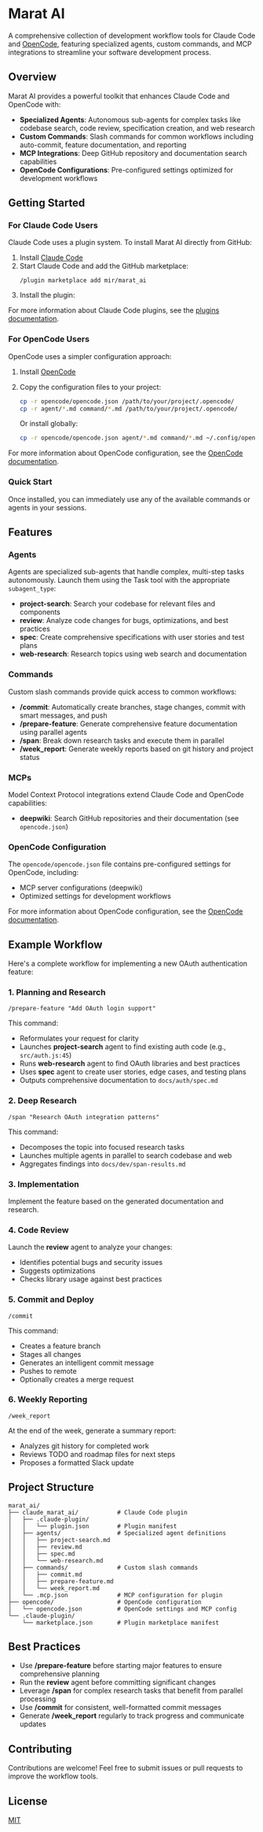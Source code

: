 # Marat AI

A comprehensive collection of development workflow tools for Claude Code and [OpenCode](https://opencode.ai), featuring specialized agents, custom commands, and MCP integrations to streamline your software development process.

## Overview

Marat AI provides a powerful toolkit that enhances Claude Code and OpenCode with:

- **Specialized Agents**: Autonomous sub-agents for complex tasks like codebase search, code review, specification creation, and web research
- **Custom Commands**: Slash commands for common workflows including auto-commit, feature documentation, and reporting
- **MCP Integrations**: Deep GitHub repository and documentation search capabilities
- **OpenCode Configurations**: Pre-configured settings optimized for development workflows

## Getting Started

### For Claude Code Users

Claude Code uses a plugin system. To install Marat AI directly from GitHub:

1. Install [Claude Code](https://claude.com/claude-code)
2. Start Claude Code and add the GitHub marketplace:
   ```
   /plugin marketplace add mir/marat_ai
   ```
3. Install the plugin:

For more information about Claude Code plugins, see the [plugins documentation](https://docs.claude.com/en/docs/claude-code/plugins).

### For OpenCode Users

OpenCode uses a simpler configuration approach:

1. Install [OpenCode](https://opencode.ai)
2. Copy the configuration files to your project:
   ```bash
   cp -r opencode/opencode.json /path/to/your/project/.opencode/
   cp -r agent/*.md command/*.md /path/to/your/project/.opencode/
   ```

   Or install globally:
   ```bash
   cp -r opencode/opencode.json agent/*.md command/*.md ~/.config/opencode/
   ```

For more information about OpenCode configuration, see the [OpenCode documentation](https://opencode.ai/docs).

### Quick Start

Once installed, you can immediately use any of the available commands or agents in your sessions.

## Features

### Agents

Agents are specialized sub-agents that handle complex, multi-step tasks autonomously. Launch them using the Task tool with the appropriate `subagent_type`:

- **project-search**: Search your codebase for relevant files and components
- **review**: Analyze code changes for bugs, optimizations, and best practices
- **spec**: Create comprehensive specifications with user stories and test plans
- **web-research**: Research topics using web search and documentation

### Commands

Custom slash commands provide quick access to common workflows:

- **/commit**: Automatically create branches, stage changes, commit with smart messages, and push
- **/prepare-feature**: Generate comprehensive feature documentation using parallel agents
- **/span**: Break down research tasks and execute them in parallel
- **/week_report**: Generate weekly reports based on git history and project status

### MCPs

Model Context Protocol integrations extend Claude Code and OpenCode capabilities:

- **deepwiki**: Search GitHub repositories and their documentation (see `opencode.json`)

### OpenCode Configuration

The `opencode/opencode.json` file contains pre-configured settings for OpenCode, including:

- MCP server configurations (deepwiki)
- Optimized settings for development workflows

For more information about OpenCode configuration, see the [OpenCode documentation](https://opencode.ai/docs).

## Example Workflow

Here's a complete workflow for implementing a new OAuth authentication feature:

### 1. Planning and Research

```
/prepare-feature "Add OAuth login support"
```

This command:
- Reformulates your request for clarity
- Launches **project-search** agent to find existing auth code (e.g., `src/auth.js:45`)
- Runs **web-research** agent to find OAuth libraries and best practices
- Uses **spec** agent to create user stories, edge cases, and testing plans
- Outputs comprehensive documentation to `docs/auth/spec.md`

### 2. Deep Research

```
/span "Research OAuth integration patterns"
```

This command:
- Decomposes the topic into focused research tasks
- Launches multiple agents in parallel to search codebase and web
- Aggregates findings into `docs/dev/span-results.md`

### 3. Implementation

Implement the feature based on the generated documentation and research.

### 4. Code Review

Launch the **review** agent to analyze your changes:
- Identifies potential bugs and security issues
- Suggests optimizations
- Checks library usage against best practices

### 5. Commit and Deploy

```
/commit
```

This command:
- Creates a feature branch
- Stages all changes
- Generates an intelligent commit message
- Pushes to remote
- Optionally creates a merge request

### 6. Weekly Reporting

```
/week_report
```

At the end of the week, generate a summary report:
- Analyzes git history for completed work
- Reviews TODO and roadmap files for next steps
- Proposes a formatted Slack update

## Project Structure

```
marat_ai/
├── claude_marat_ai/           # Claude Code plugin
│   ├── .claude-plugin/
│   │   └── plugin.json        # Plugin manifest
│   ├── agents/                # Specialized agent definitions
│   │   ├── project-search.md
│   │   ├── review.md
│   │   ├── spec.md
│   │   └── web-research.md
│   ├── commands/              # Custom slash commands
│   │   ├── commit.md
│   │   ├── prepare-feature.md
│   │   └── week_report.md
│   └── .mcp.json              # MCP configuration for plugin
├── opencode/                  # OpenCode configuration
│   └── opencode.json          # OpenCode settings and MCP config
└── .claude-plugin/
    └── marketplace.json       # Plugin marketplace manifest
```

## Best Practices

- Use **/prepare-feature** before starting major features to ensure comprehensive planning
- Run the **review** agent before committing significant changes
- Leverage **/span** for complex research tasks that benefit from parallel processing
- Use **/commit** for consistent, well-formatted commit messages
- Generate **/week_report** regularly to track progress and communicate updates

## Contributing

Contributions are welcome! Feel free to submit issues or pull requests to improve the workflow tools.

## License

[MIT](LICENSE)
